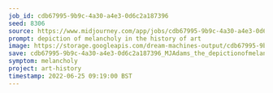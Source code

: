 ```yaml
---
job_id: cdb67995-9b9c-4a30-a4e3-0d6c2a187396
seed: 8306
source: https://www.midjourney.com/app/jobs/cdb67995-9b9c-4a30-a4e3-0d6c2a187396/
prompt: depiction of melancholy in the history of art
image: https://storage.googleapis.com/dream-machines-output/cdb67995-9b9c-4a30-a4e3-0d6c2a187396/0_0.png
save: cdb67995-9b9c-4a30-a4e3-0d6c2a187396_MJAdams_the_depictionofmelancholyinthehistoryofart.png
symptom: melancholy
project: art-history
timestamp: 2022-06-25 09:19:00 BST
---
```

